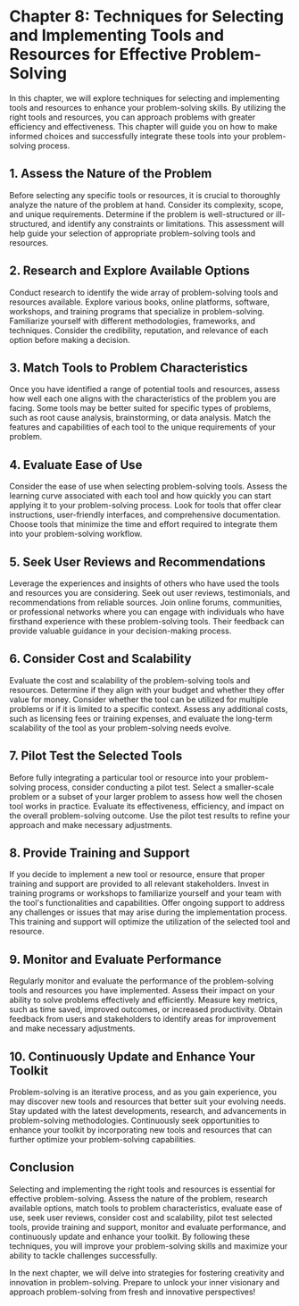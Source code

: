 Chapter 8: Techniques for Selecting and Implementing Tools and Resources for Effective Problem-Solving
======================================================================================================

In this chapter, we will explore techniques for selecting and implementing tools and resources to enhance your problem-solving skills. By utilizing the right tools and resources, you can approach problems with greater efficiency and effectiveness. This chapter will guide you on how to make informed choices and successfully integrate these tools into your problem-solving process.

**1. Assess the Nature of the Problem**
---------------------------------------

Before selecting any specific tools or resources, it is crucial to thoroughly analyze the nature of the problem at hand. Consider its complexity, scope, and unique requirements. Determine if the problem is well-structured or ill-structured, and identify any constraints or limitations. This assessment will help guide your selection of appropriate problem-solving tools and resources.

**2. Research and Explore Available Options**
---------------------------------------------

Conduct research to identify the wide array of problem-solving tools and resources available. Explore various books, online platforms, software, workshops, and training programs that specialize in problem-solving. Familiarize yourself with different methodologies, frameworks, and techniques. Consider the credibility, reputation, and relevance of each option before making a decision.

**3. Match Tools to Problem Characteristics**
---------------------------------------------

Once you have identified a range of potential tools and resources, assess how well each one aligns with the characteristics of the problem you are facing. Some tools may be better suited for specific types of problems, such as root cause analysis, brainstorming, or data analysis. Match the features and capabilities of each tool to the unique requirements of your problem.

**4. Evaluate Ease of Use**
---------------------------

Consider the ease of use when selecting problem-solving tools. Assess the learning curve associated with each tool and how quickly you can start applying it to your problem-solving process. Look for tools that offer clear instructions, user-friendly interfaces, and comprehensive documentation. Choose tools that minimize the time and effort required to integrate them into your problem-solving workflow.

**5. Seek User Reviews and Recommendations**
--------------------------------------------

Leverage the experiences and insights of others who have used the tools and resources you are considering. Seek out user reviews, testimonials, and recommendations from reliable sources. Join online forums, communities, or professional networks where you can engage with individuals who have firsthand experience with these problem-solving tools. Their feedback can provide valuable guidance in your decision-making process.

**6. Consider Cost and Scalability**
------------------------------------

Evaluate the cost and scalability of the problem-solving tools and resources. Determine if they align with your budget and whether they offer value for money. Consider whether the tool can be utilized for multiple problems or if it is limited to a specific context. Assess any additional costs, such as licensing fees or training expenses, and evaluate the long-term scalability of the tool as your problem-solving needs evolve.

**7. Pilot Test the Selected Tools**
------------------------------------

Before fully integrating a particular tool or resource into your problem-solving process, consider conducting a pilot test. Select a smaller-scale problem or a subset of your larger problem to assess how well the chosen tool works in practice. Evaluate its effectiveness, efficiency, and impact on the overall problem-solving outcome. Use the pilot test results to refine your approach and make necessary adjustments.

**8. Provide Training and Support**
-----------------------------------

If you decide to implement a new tool or resource, ensure that proper training and support are provided to all relevant stakeholders. Invest in training programs or workshops to familiarize yourself and your team with the tool's functionalities and capabilities. Offer ongoing support to address any challenges or issues that may arise during the implementation process. This training and support will optimize the utilization of the selected tool and resource.

**9. Monitor and Evaluate Performance**
---------------------------------------

Regularly monitor and evaluate the performance of the problem-solving tools and resources you have implemented. Assess their impact on your ability to solve problems effectively and efficiently. Measure key metrics, such as time saved, improved outcomes, or increased productivity. Obtain feedback from users and stakeholders to identify areas for improvement and make necessary adjustments.

**10. Continuously Update and Enhance Your Toolkit**
----------------------------------------------------

Problem-solving is an iterative process, and as you gain experience, you may discover new tools and resources that better suit your evolving needs. Stay updated with the latest developments, research, and advancements in problem-solving methodologies. Continuously seek opportunities to enhance your toolkit by incorporating new tools and resources that can further optimize your problem-solving capabilities.

**Conclusion**
--------------

Selecting and implementing the right tools and resources is essential for effective problem-solving. Assess the nature of the problem, research available options, match tools to problem characteristics, evaluate ease of use, seek user reviews, consider cost and scalability, pilot test selected tools, provide training and support, monitor and evaluate performance, and continuously update and enhance your toolkit. By following these techniques, you will improve your problem-solving skills and maximize your ability to tackle challenges successfully.

In the next chapter, we will delve into strategies for fostering creativity and innovation in problem-solving. Prepare to unlock your inner visionary and approach problem-solving from fresh and innovative perspectives!
